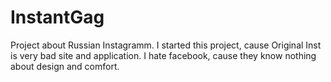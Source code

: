 # InstantGag
Project about Russian Instagramm. I started this project, cause Original Inst is very bad site and application. I hate facebook, cause they know nothing about design and comfort.
